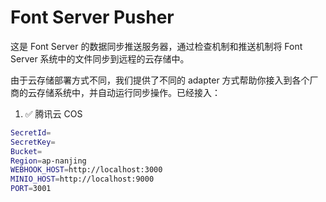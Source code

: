 # Font Server Pusher

这是 Font Server 的数据同步推送服务器，通过检查机制和推送机制将 Font Server 系统中的文件同步到远程的云存储中。

由于云存储部署方式不同，我们提供了不同的 adapter 方式帮助你接入到各个厂商的云存储系统中，并自动运行同步操作。已经接入：

1. ✅ 腾讯云 COS

```sh
SecretId=
SecretKey=
Bucket=
Region=ap-nanjing
WEBHOOK_HOST=http://localhost:3000
MINIO_HOST=http://localhost:9000
PORT=3001
```
